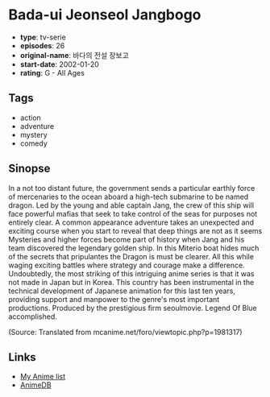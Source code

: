 # Bada-ui Jeonseol Jangbogo

-   **type**: tv-serie
-   **episodes**: 26
-   **original-name**: 바다의 전설 장보고
-   **start-date**: 2002-01-20
-   **rating**: G - All Ages

## Tags

-   action
-   adventure
-   mystery
-   comedy

## Sinopse

In a not too distant future, the government sends a particular earthly force of mercenaries to the ocean aboard a high-tech submarine to be named dragon. Led by the young and able captain Jang, the crew of this ship will face powerful mafias that seek to take control of the seas for purposes not entirely clear. A common appearance adventure takes an unexpected and exciting course when you start to reveal that deep things are not as it seems Mysteries and higher forces become part of history when Jang and his team discovered the legendary golden ship. In this Miterio boat hides much of the secrets that pripulantes the Dragon is must be clearer. All this while waging exciting battles where strategy and courage make a difference. Undoubtedly, the most striking of this intriguing anime series is that it was not made in Japan but in Korea. This country has been instrumental in the technical development of Japanese animation for this last ten years, providing support and manpower to the genre's most important productions. Produced by the prestigious firm seoulmovie. Legend Of Blue accomplished.

(Source: Translated from mcanime.net/foro/viewtopic.php?p=1981317)

## Links

-   [My Anime list](https://myanimelist.net/anime/10194/Bada-ui_Jeonseol_Jangbogo)
-   [AnimeDB](http://anidb.info/perl-bin/animedb.pl?show=anime&aid=8441)
